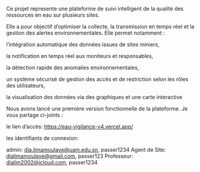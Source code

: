Ce projet represente une plateforme de suivi intelligent de la qualité des ressources en eau sur plusieurs sites.

Elle a pour objectif d’optimiser la collecte, la transmission en temps réel et la gestion des alertes environnementales.
Elle permet notamment :

l’intégration automatique des données issues de sites miniers,

la notification en temps réel aux moniteurs et responsables,

la détection rapide des anomalies environnementales,

un système sécurisé de gestion des accès et de restriction selon les rôles des utilisateurs,

la visualisation des données via des graphiques et une carte interactive

Nous avons lancé une première version fonctionnelle de la plateforme. Je vous partage ci-joints :

le lien d’accès: https://eau-vigilance-v4.vercel.app/

les identifiants de connexion:

  admin: dia.limamoulaye@uam.edu.sn, passer1234
Agent de Site: dialimamoulaye@gmail.com, passer123
Professeur: dialim2002@icloud.com, passer1234
